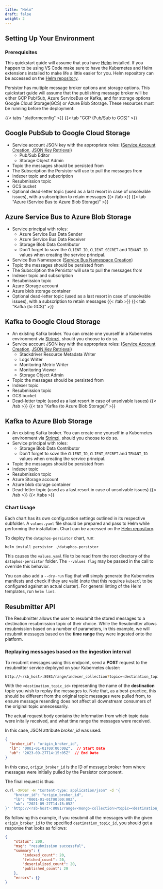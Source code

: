 ```yaml
---
title: "Helm"
draft: false
weight: 2
---
```


## Setting Up Your Environment

### Prerequisites

This quickstart guide will assume that you have [Helm](https://helm.sh/) installed.
If you happen to be using VS Code make sure to have the Kubernetes and Helm extensions installed to make life a little easier for you. Helm repository can be accessed on the [Helm repository](https://github.com/dataphos/dataphos-helm).

Persistor has multiple message broker options and storage options. This quickstart guide will assume that the publishing message broker will be either GCP Pub/Sub, Azure ServiceBus or Kafka, and for storage options Google Cloud Storage(GCS) or Azure Blob Storage. These resources must be running before the deployment:

{{< tabs "platformconfig" >}}
{{< tab "GCP (Pub/Sub to GCS)" >}} 

## Google PubSub to Google Cloud Storage
- Service account JSON key with the appropriate roles: ([Service Account Creation](https://cloud.google.com/iam/docs/service-accounts-create#iam-service-accounts-create-console), [JSON Key Retrieval](https://cloud.google.com/iam/docs/keys-create-delete))
  - Pub/Sub Editor
  - Storage Object Admin
- Topic the messages should be persisted from 
- The Subscription the Persistor will use to pull the messages from
- Indexer topic and subscription
- Resubmission topic
- GCS bucket
- Optional dead-letter topic (used as a last resort in case of unsolvable issues), with a subscription to retain messages
{{< /tab >}}
{{< tab "Azure (Service Bus to Azure Blob Storage)" >}} 
## Azure Service Bus to Azure Blob Storage 
- Service principal with roles:
  - Azure Service Bus Data Sender
  - Azure Service Bus Data Receiver
  - Storage Blob Data Contributor
  - Don't forget to *save* the `CLIENT_ID`, `CLIENT_SECRET` and `TENANT_ID` values when creating the service principal.
- Service Bus Namespace ([Service Bus Namespace Creation](https://learn.microsoft.com/en-us/azure/service-bus-messaging/service-bus-quickstart-portal#create-a-namespace-in-the-azure-portal))
- Topic the messages should be persisted from 
- The Subscription the Persistor will use to pull the messages from
- Indexer topic and subscription
- Resubmission topic
- Azure Storage account
- Azure blob storage container
- Optional dead-letter topic (used as a last resort in case of unsolvable issues), with a subscription to retain messages
{{< /tab >}}
{{< tab "Kafka (to GCS)" >}} 
## Kafka to Google Cloud Storage
- An existing Kafka broker. You can create one yourself in a Kubernetes environment via [Strimzi](https://strimzi.io/docs/operators/0.30.0/quickstart.html), should you choose to do so.
- Service account JSON key with the appropriate roles: ([Service Account Creation](https://cloud.google.com/iam/docs/service-accounts-create#iam-service-accounts-create-console), [JSON Key Retrieval](https://cloud.google.com/iam/docs/keys-create-delete))
  - Stackdriver Resource Metadata Writer
  - Logs Writer
  - Monitoring Metric Writer
  - Monitoring Viewer
  - Storage Object Admin
- Topic the messages should be persisted from 
- Indexer topic
- Resubmission topic
- GCS bucket 
- Dead-letter topic (used as a last resort in case of unsolvable issues)
{{< /tab >}}
{{< tab "Kafka (to Azure Blob Storage)" >}} 
## Kafka to Azure Blob Storage
- An existing Kafka broker. You can create one yourself in a Kubernetes environment via [Strimzi](https://strimzi.io/docs/operators/0.30.0/quickstart.html), should you choose to do so.
- Service principal with roles:
  - Storage Blob Data Contributor
  - Don't forget to *save* the `CLIENT_ID`, `CLIENT_SECRET` and `TENANT_ID` values when creating the service principal.
- Topic the messages should be persisted from 
- Indexer topic
- Resubmission topic
- Azure Storage account
- Azure blob storage container
- Dead-letter topic (used as a last resort in case of unsolvable issues)
{{< /tab >}}
{{< /tabs >}}

### Chart Usage  

Each chart has its own configuration settings outlined in its respective subfolder. A `values.yaml` file should be prepared and pass to Helm while performing the installation. Chart can be accessed on the [Helm repository](https://github.com/dataphos/dataphos-helm/tree/main/dataphos-persistor).

To deploy the `dataphos-persistor` chart, run:

```bash
helm install persistor ./dataphos-persistor
```

This causes the `values.yaml` file to be read from the root directory of the `dataphos-persistor` folder. The `--values flag` may be passed in the call to override this behavior.

You can also add a `--dry-run` flag that will simply generate the Kubernetes manifests and check if they are valid (note that this requires `kubectl` to be configured against an actual cluster). For general linting of the Helm templates, run `helm lint`.

## Resubmitter API

The Resubmitter allows the user to resubmit the stored messages to a destination resubmission topic of their choice. While the Resubmitter allows resubmission based on a number of parameters, in this example, we will resubmit messages based on the **time range** they were ingested onto the platform.


### Replaying messages based on the ingestion interval

To resubmit messages using this endpoint, send a **POST** request to the resubmitter service deployed on your Kubernetes cluster:

```bash
http://<rsb_host>:8081/range/indexer_collection?topic=<destination_topic_id>
```

With the `<destination_topic_id>` representing the name of the **destination** topic you wish to replay the messages to. Note that, as a best-practice, this should be different from the original topic messages were pulled from, to ensure message resending does not affect all downstream consumers of the original topic unnecessarily.
  
The actual request body contains the information from which topic data were initally received, and what time range
the messages were received.

In this case, JSON attribute *broker_id* was used.  

```json
{
  "broker_id": "origin_broker_id",
  "lb": "0001-01-01T00:00:00Z",  // Start Date
  "ub": "2023-09-27T14:15:05Z"  // End Date
}
```

In this case, `origin_broker_id` is the ID of message broker from where messages were initially pulled by the Persistor component.

The final request is thus:

```bash
curl -XPOST -H "Content-type: application/json" -d '{
    "broker_id": "origin_broker_id",
    "lb": "0001-01-01T00:00:00Z",
    "ub": "2021-09-27T14:15:05Z"
}' 'http://<rsb-host>:8081/range/<mongo-collection>?topic=<destination_topic_id>'
```
  

By following this example, if you resubmit all the messages with the given `origin_broker_id` to the specified `destination_topic_id`, you should get a response that looks as follows:

```json
{
    "status": 200,
    "msg": "resubmission successful",
    "summary": {
        "indexed_count": 20,
        "fetched_count": 20,
        "deserialized_count": 20,
        "published_count": 20
    },
    "errors": {}
}
```
